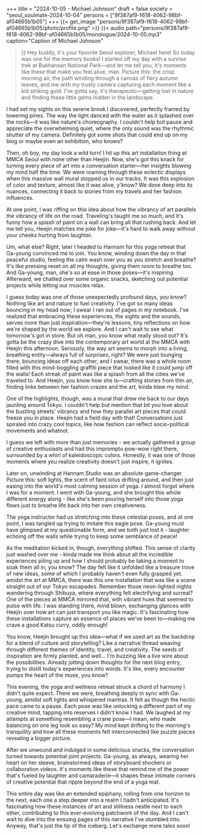 +++
title = "2024-10-05 - Michael Johnson"
draft = false
society = "seoul_soulmate-2024-10-04"
persons = ["9f387af9-f618-4062-98bf-af04665b1b05"]
+++
{{< get_image "persons/9f387af9-f618-4062-98bf-af04665b1b05/photo/profile.png" >}}
{{< audio
    path="persons/9f387af9-f618-4062-98bf-af04665b1b05/monologue/2024-10-05.mp3" 
    caption="Caption of Michael Johnson"
>}}
Hey buddy, it's your favorite Seoul explorer, Michael here!
So today was one for the memory books! I started off my day with a sunrise trek at Bukhansan National Park—and let me tell you, it's moments like these that make you feel alive, man. Picture this: the crisp morning air, the path winding through a canvas of fiery autumn leaves, and me with my trusty camera capturing each moment like a kid striking gold. I've gotta say, it's therapeutic—getting lost in nature and finding these little gems hidden in the landscape.

I had set my sights on this serene brook I discovered, perfectly framed by towering pines. The way the light danced with the water as it splashed over the rocks—it was like nature's choreography. I couldn't help but pause and appreciate the overwhelming quiet, where the only sound was the rhythmic shutter of my camera. Definitely got some shots that could end up on my blog or maybe even an exhibition, who knows?

Then, oh boy, my day took a wild turn! I hit up this art installation thing at MMCA Seoul with none other than Heejin. Now, she's got this knack for turning every piece of art into a conversation starter—her insights blowing my mind half the time. We were roaming through these eclectic displays when this massive wall mural stopped us in our tracks. It was this explosion of color and texture, almost like it was alive, y'know? We dove deep into its nuances, connecting it back to stories from my travels and her fashion influences. 

At one point, I was riffing on this idea about how the vibrancy of art parallels the vibrancy of life on the road. Traveling's taught me so much, and it's funny how a splash of paint on a wall can bring all that rushing back. And let me tell you, Heejin matches me joke for joke—it's hard to walk away without your cheeks hurting from laughter.

Um, what else? Right, later I headed to Hannam for this yoga retreat that Ga-young convinced me to join. You know, winding down the day in that peaceful studio, feeling the calm wash over you as you stretch and breathe? It's like pressing reset on all my thoughts, giving them room to breathe too. And Ga-young, man, she's so at ease in those poses—it's inspiring. Afterward, we chatted over some organic snacks, sketching out potential projects while letting our muscles relax.

I guess today was one of those unexpectedly profound days, you know? Nothing like art and nature to fuel creativity. I've got so many ideas bouncing in my head now; I swear I ran out of pages in my notebook. I've realized that embracing these experiences, the sights and the sounds, serves more than just inspiration—they're lessons, tiny reflections on how we're shaped by the world we explore. And I can't wait to see what tomorrow's got in store.
 But oh man, you know what really stood out? It's gotta be the crazy dive into the contemporary art world at the MMCA with Heejin this afternoon. Seriously, the way art seems to morph into a living, breathing entity—always full of surprises, right? We were just lounging there, bouncing ideas off each other, and I swear, there was a whole room filled with this mind-boggling graffiti piece that looked like it could jump off the walls! Each streak of paint was like a splash from all the cities we’ve traveled to. And Heejin, you know how she is—crafting stories from thin air, finding links between her fashion crazes and the art, kinda blew my mind.

One of the highlights, though, was a mural that drew me back to our days jaunting around Tokyo. I couldn't help but mention that bit you love about the bustling streets' vibrancy and how they parallel art pieces that could freeze you in place. Heejin had a field day with that! Conversations just spiraled into crazy cool topics, like how fashion can reflect socio-political movements and whatnot.

I guess we left with more than just memories - we actually gathered a group of creative enthusiasts and had this impromptu pow-wow right there, surrounded by a whirl of kaleidoscopic colors. Honestly, it was one of those moments where you realize creativity doesn't just inspire, it ignites. 

Later on, unwinding at Hannam Studio was an absolute game-changer. Picture this: soft lights, the scent of faint lotus drifting around, and then just easing into the world's most calming session of yoga. I almost forgot where I was for a moment. I went with Ga-young, and she brought this whole different energy along - like she's been pouring herself into those yoga flows just to breathe life back into her own creativeness.

The yoga instructor had us stretching into these celestial poses, and at one point, I was tangled up trying to imitate this eagle pose. Ga-young must have glimpsed at my questionable form, and we both just lost it - laughter echoing off the walls while trying to keep some semblance of peace!

As the meditation kicked in, though, everything shifted. This sense of clarity just washed over me - kinda made me think about all the incredible experiences piling up and how I should probably be taking a moment to soak them all in, you know? The day felt like it unfolded like a treasure trove of new ideas, some of which I probably haven't even fully grasped yet.
amidst the art at MMCA, there was this one installation that was like a scene straight out of our Tokyo escapades. Remember those neon-lighted nights wandering through Shibuya, where everything felt electrifying and surreal? One of the pieces at MMCA mirrored that, with vibrant hues that seemed to pulse with life. I was standing there, mind blown, exchanging glances with Heejin over how art can just transport you like magic. It's fascinating how these installations capture an essence of places we've been to—making me crave a good Katsu curry, oddly enough! 

You know, Heejin brought up this idea—what if we used art as the backdrop for a blend of culture and storytelling? Like a narrative thread weaving through different themes of identity, travel, and creativity. The seeds of inspiration are firmly planted, and well... I'm buzzing like a live wire about the possibilities. Already jotting down thoughts for the next blog entry, trying to distill today's experiences into words. It's like, every encounter pumps the heart of the muse, you know?

This evening, the yoga and wellness retreat struck a chord of harmony I didn't quite expect. There we were, breathing deeply in sync with Ga-young, amidst soft lights and whispered mantras. It felt as though the hectic pace came to a pause. Each pose was like unlocking a different part of my creative mind, tapping into reserves I didn't know I had. We laughed at my attempts at something resembling a crane pose—I mean, who made balancing on one leg look so easy? My mind kept drifting to the morning's tranquility and how all these moments felt interconnected like puzzle pieces revealing a bigger picture. 

After we unwound and indulged in some delicious snacks, the conversation turned towards potential joint projects. Ga-young, as always, wearing her heart on her sleeve, brainstormed ideas of storyboard shockers or collaboration videos. It's moments like these that remind me of the power that's fueled by laughter and camaraderie—it shapes these intimate corners of creative potential that ripple beyond the end of a yoga mat.

This entire day was like an extended epiphany, rolling from one horizon to the next, each one a step deeper into a realm I hadn't anticipated. It's fascinating how these instances of art and stillness nestle next to each other, contributing to this ever-evolving patchwork of the day. And I can't wait to dive into the ensuing pages of this narrative I've stumbled into.
Anyway, that's just the tip of the iceberg. Let's exchange more tales soon!
